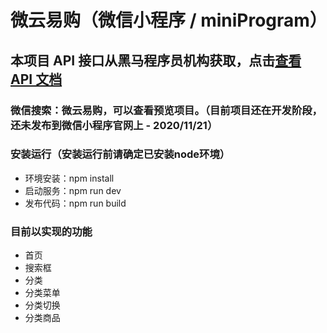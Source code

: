 # 微云易购（微信小程序 / miniProgram） #

## 本项目 API 接口从黑马程序员机构获取，点击[查看 API 文档](https://www.showdoc.com.cn/128719739414963?page_id=2513235043485226) ##
### 微信搜索：微云易购，可以查看预览项目。（目前项目还在开发阶段，还未发布到微信小程序官网上 - 2020/11/21） ###

### 安装运行（安装运行前请确定已安装node环境）
* 环境安装：npm install
* 启动服务：npm run dev
* 发布代码：npm run build

### 目前以实现的功能
* 首页
* 搜索框
* 分类
* 分类菜单
* 分类切换
* 分类商品